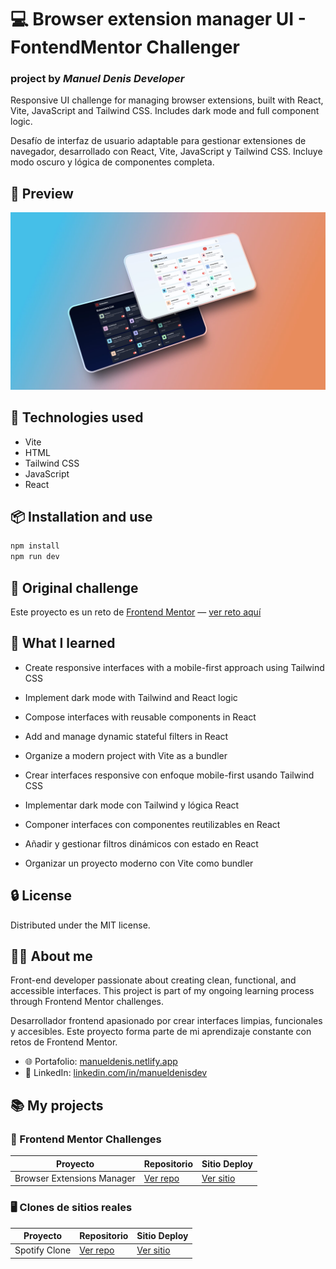 # 💻 Browser extension manager UI - FontendMentor Challenger
### project by *Manuel Denis Developer*

Responsive UI challenge for managing browser extensions, built with React, Vite, JavaScript and Tailwind CSS. Includes dark mode and full component logic.

Desafío de interfaz de usuario adaptable para gestionar extensiones de navegador, desarrollado con React, Vite, JavaScript y Tailwind CSS. Incluye modo oscuro y lógica de componentes completa.

## 📸 Preview

![Preview](./public/screenshot-project.jpg)    

## 🚀 Technologies used

- Vite
- HTML 
- Tailwind CSS
- JavaScript
- React

## 📦 Installation and use

```bash
npm install
npm run dev
```

## 🎯 Original challenge

Este proyecto es un reto de [Frontend Mentor](https://www.frontendmentor.io) — [ver reto aquí](https://www.frontendmentor.io/challenges/browser-extension-manager-ui-yNZnOfsMAp)

## 🧠 What I learned

- Create responsive interfaces with a mobile-first approach using Tailwind CSS
- Implement dark mode with Tailwind and React logic
- Compose interfaces with reusable components in React
- Add and manage dynamic stateful filters in React
- Organize a modern project with Vite as a bundler

- Crear interfaces responsive con enfoque mobile-first usando Tailwind CSS
- Implementar dark mode con Tailwind y lógica React
- Componer interfaces con componentes reutilizables en React
- Añadir y gestionar filtros dinámicos con estado en React
- Organizar un proyecto moderno con Vite como bundler

## 🔒 License

Distributed under the MIT license.

## 👨‍💻 About me

Front-end developer passionate about creating clean, functional, and accessible interfaces. This project is part of my ongoing learning process through Frontend Mentor challenges.

Desarrollador frontend apasionado por crear interfaces limpias, funcionales y accesibles. Este proyecto forma parte de mi aprendizaje constante con retos de Frontend Mentor.

- 🌐 Portafolio: [manueldenis.netlify.app](https://manueldenis.netlify.app/)
- 💼 LinkedIn: [linkedin.com/in/manueldenisdev](https://www.linkedin.com/in/manueldenisdev/)


## 📚 My projects

### 🧩 Frontend Mentor Challenges

| Proyecto | Repositorio | Sitio Deploy |
|----------|-------------|--------------|
| Browser Extensions Manager | [Ver repo](https://github.com/madendev/frontendmentor-challenges/tree/main/01-browser-extensions-manager-ui-main) | [Ver sitio](https://01-browser-extensions-manager-ui-ma.vercel.app/) |

### 🖥️ Clones de sitios reales

| Proyecto | Repositorio | Sitio Deploy |
|----------|-------------|--------------|
| Spotify Clone | [Ver repo](https://github.com/madendev/2024-09-23-spotify-clone) | [Ver sitio](https://manueldenis-spotify.netlify.app/) |
